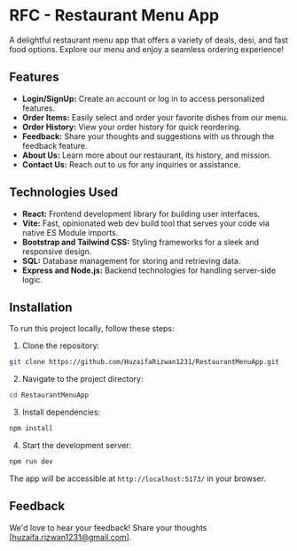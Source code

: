 # RFC - Restaurant Menu App

A delightful restaurant menu app that offers a variety of deals, desi, and fast food options. Explore our menu and enjoy a seamless ordering experience!

## Features

- **Login/SignUp:** Create an account or log in to access personalized features.
- **Order Items:** Easily select and order your favorite dishes from our menu.
- **Order History:** View your order history for quick reordering.
- **Feedback:** Share your thoughts and suggestions with us through the feedback feature.
- **About Us:** Learn more about our restaurant, its history, and mission.
- **Contact Us:** Reach out to us for any inquiries or assistance.

## Technologies Used

- **React:** Frontend development library for building user interfaces.
- **Vite:** Fast, opinionated web dev build tool that serves your code via native ES Module imports.
- **Bootstrap and Tailwind CSS:** Styling frameworks for a sleek and responsive design.
- **SQL:** Database management for storing and retrieving data.
- **Express and Node.js:** Backend technologies for handling server-side logic.

## Installation

To run this project locally, follow these steps:

1. Clone the repository:

```bash
git clone https://github.com/HuzaifaRizwan1231/RestaurantMenuApp.git
```

2. Navigate to the project directory:

```bash
cd RestaurantMenuApp
```

3. Install dependencies:

```bash
npm install
```

4. Start the development server:

```bash
npm run dev
```

The app will be accessible at `http://localhost:5173/` in your browser.

## Feedback

We'd love to hear your feedback! Share your thoughts [huzaifa.rizwan1231@gmail.com].


